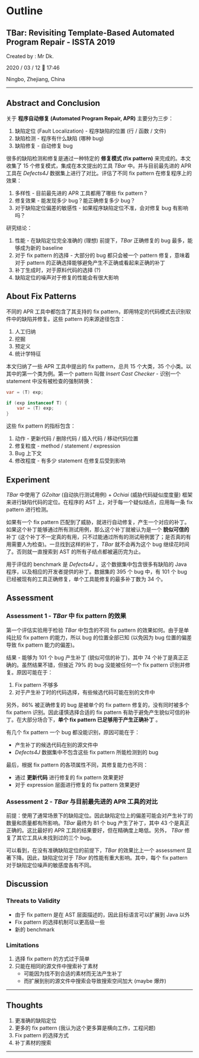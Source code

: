 # Outline

## TBar: Revisiting Template-Based Automated Program Repair - ISSTA 2019

Created by : Mr Dk.

2020 / 03 / 12 🌳 17:46

Ningbo, Zhejiang, China

---

## Abstract and Conclusion

关于 __程序自动修复 (Automated Program Repair, APR)__ 主要分为三步：

1. 缺陷定位 (Fault Localization) - 程序缺陷的位置 (行 / 函数 / 文件)
2. 缺陷检测 - 程序有什么缺陷 (哪种 bug)
3. 缺陷修复 - 自动修复 bug

很多的缺陷检测和修复是通过一种特定的 __修复模式 (fix pattern)__ 来完成的。本文收集了 15 个修复模式，集成在本文提出的工具 _TBar_ 中。并与目前最先进的 APR 工具在 _Defects4J_ 数据集上进行了对比。评估了不同 fix pattern 在修复程序上的效果：

1. 多样性 - 目前最先进的 APR 工具都用了哪些 fix pattern？
2. 修复效果 - 能发现多少 bug？能正确修复多少 bug？
3. 对于缺陷定位偏差的敏感性 - 如果程序缺陷定位不准，会对修复 bug 有影响吗？

研究结论：

1. 性能 - 在缺陷定位完全准确的 (理想) 前提下，_TBar_ 正确修复的 bug 最多，能够成为新的 baseline
2. 对于 fix pattern 的选择 - 大部分的 bug 都只会被一个 pattern 修复，意味着对于 pattern 的正确选择能够避免产生不正确或看起来正确的补丁
3. 补丁生成时，对于原料代码的选择 (?)
4. 缺陷定位的噪声对于修复的性能会有很大影响

## About Fix Patterns

不同的 APR 工具中都包含了其支持的 fix pattern，即用特定的代码模式去识别软件中的缺陷并修复。这些 pattern 的来源途径包含：

1. 人工归纳
2. 挖掘
3. 预定义
4. 统计学特征

本文归纳了一些 APR 工具中提出的 fix pattern，总共 15 个大类，35 个小类。以其中的第一个类为例。第一个 pattern 叫做 _Insert Cast Checker_ - 识别一个 statement 中没有被检查的强制转换：

```java
var = (T) exp;
```

```java
if (exp instanceof T) {
    var = (T) exp;
}
```

这些 fix pattern 的指标包含：

1. 动作 - 更新代码 / 删除代码 / 插入代码 / 移动代码位置
2. 修复粒度 - method / statement / expression
3. Bug 上下文
4. 修改程度 - 有多少 statement 在修复后受到影响

## Experiment

_TBar_ 中使用了 _GZoltar_ (自动执行测试用例) + _Ochiai_ (威胁代码疑似度度量) 框架来进行缺陷代码的定位。在程序的 AST 上，对于每一个疑似结点，应用每一条 fix pattern 进行检测。

如果有一个 fix pattern 匹配到了威胁，就进行自动修复，产生一个对应的补丁。如果这个补丁能够通过所有测试用例，那么这个补丁就被认为是一个 __貌似可信的__ 补丁 (这个补丁不一定真的有用，只不过能通过所有的测试用例罢了；是否真的有用需要人为检查)。一旦找到这样的补丁，_TBar_ 就不会再为这个 bug 继续花时间了。否则就一直搜索到 AST 的所有子结点都被遍历完为止。

用于评估的 benchmark 是 _Defects4J_ 。这个数据集中包含很多有缺陷的 Java 程序，以及相应的开发者提供的补丁。数据集的 395 个 bug 中，有 101 个 bug 已经被现有的工具正确修复，单个工具能修复的最多补丁数为 34 个。

## Assessment

### Assessment 1 - _TBar_ 中 fix pattern 的效果

第一个评估实验用于检验 _TBar_ 中包含的不同 fix pattern 的效果如何。由于是单纯比较 fix pattern 的能力，所以 bug 的位置全部已知 (以免因为 bug 位置的偏差导致 fix pattern 能力的偏差)。

结果 - 能够为 101 个 bug 产生补丁 (貌似可信的补丁)，其中 74 个补丁是真正正确的。虽然结果不错，但接近 79% 的 bug 没能被任何一个 fix pattern 识别并修复。原因可能在于：

1. Fix pattern 不够多
2. 对于产生补丁时的代码选择，有些候选代码可能在别的文件中

另外，86% 被正确修复的 bug 是被单个的 fix pattern 修复的，没有同时被多个 fix pattern 识别。因此谨慎选择合适的 fix pattern 有助于避免产生貌似可信的补丁。在大部分场合下，__单个 fix pattern 已足够用于产生正确补丁__ 。

有几个 fix pattern 一个 bug 都没能识别，原因可能在于：

* 产生补丁的候选代码在别的源文件中
* _Defects4J_ 数据集中不包含这些 fix pattern 所能检测到的 bug

最后，根据 fix pattern 的各项属性不同，其修复能力也不同：

* 通过 __更新代码__ 进行修复的 fix pattern 效果更好
* 对于 expression 层面进行修复的 fix pattern 效果更好

### Assessment 2 - _TBar_ 与目前最先进的 APR 工具的对比

前提：使用了通常场景下的缺陷定位。因此缺陷定位上的偏差可能会对产生补丁的数量和质量都有所影响。_TBar_ 最终为 81 个 bug 产生了补丁，其中 43 个是真正正确的。这比最好的 APR 工具的结果要好，但在精确度上略低。另外， _TBar_ 修复了其它工具从未找到过的三个 bug。

可以看到，在没有准确缺陷定位的前提下，_TBar_ 的效果比上一个 assessment 显著下降。因此，缺陷定位对于 _TBar_ 的性能有重大影响。其中，每个 fix pattern 对于缺陷定位噪声的敏感度各有不同。

## Discussion

### Threats to Validity

* 由于 fix pattern 是在 AST 层面描述的，因此目标语言可以扩展到 Java 以外
* Fix pattern 的选择机制可以更高级一些
* 新的 benchmark

### Limitations

1. 选择 fix pattern 的方式过于简单
2. 只能在相同的源文件中搜索补丁素材
   * 可能因为找不到合适的素材而无法产生补丁
   * 而扩展到别的源文件中搜索会导致搜索空间加大 (maybe 爆炸)

---

## Thoughts

1. 更准确的缺陷定位
2. 更多的 fix pattern (我认为这个更多算是横向工作，工程问题)
3. Fix pattern 的选择方式
4. 补丁素材的搜索

---

